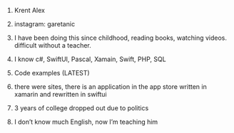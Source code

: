 1. Krent Alex

2. instagram: garetanic
3. I have been doing this since childhood, reading books, watching videos. difficult without a teacher.
4. I know c#, SwiftUI, Pascal, Xamain, Swift, PHP, SQL
5. Code examples (LATEST)
6. there were sites, there is an application in the app store written in xamarin and rewritten in swiftui
7. 3 years of college dropped out due to politics
8. I don’t know much English, now I’m teaching him
